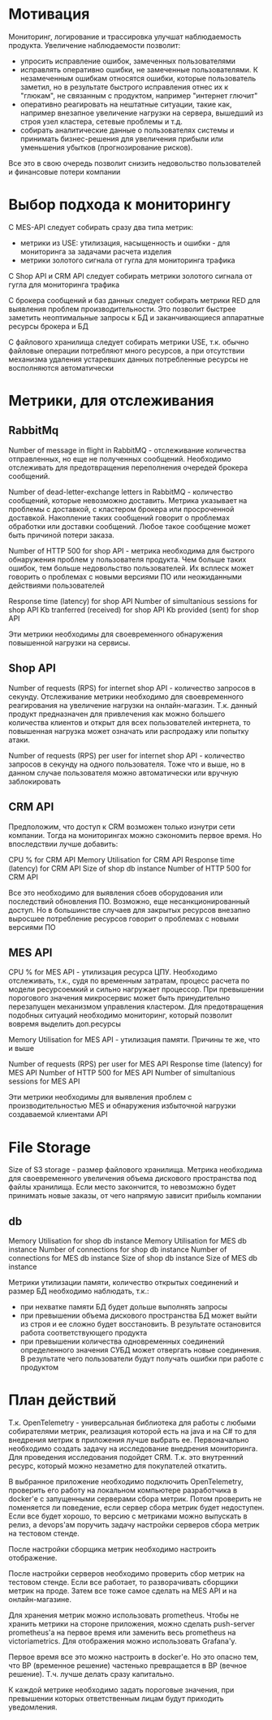 # Мотивация

Мониторинг, логирование и трассировка улучшат наблюдаемость продукта.
Увеличение наблюдаемости позволит:
- упросить исправление ошибок, замеченных пользователями
- исправлять оперативно ошибки, не замеченные пользователями. К незамеченным ошибкам относятся ошибки, которые пользователь заметил, но в результате быстрого исправления отнес их к "глюкам", не связанным с продуктом, например "интернет глючит"
- оперативно реагировать на нештатные ситуации, такие как, например внезапное увеличение нагрузки на сервера, вышедший из строя узел кластера, сетевые проблемы и т.д.
- собирать аналитические данные о пользователях системы и принимать бизнес-решения для увеличения прибыли или уменьшения убытков (прогнозирование рисков).

Все это в свою очередь позволит снизить недовольство пользователей и финансовые потери компании

# Выбор подхода к мониторингу

С MES-API следует собирать сразу два типа метрик:
- метрики из USE: утилизация, насыщенность и ошибки - для мониторинга за задачами расчета изделия
- метрики золотого сигнала от гугла для мониторинга трафика

С Shop API и CRM API следует собирать метрики золотого сигнала от гугла для мониторинга трафика

С брокера сообщений и баз данных следует собирать метрики RED для выявления проблем производительности. Это позволит быстрее заметить неоптимальные запросы к БД и заканчивающиеся аппаратные ресурсы брокера и БД

С файлового хранилища следует собирать метрики USE, т.к. обычно файловые операции потребляют много ресурсов, а при отсутствии механизма удаления устаревших данных потребленные ресурсы не восполняются автоматически

# Метрики, для отслеживания

## RabbitMq

Number of message in flight in RabbitMQ - отслеживание количества отправленных, но еще не полученных сообщений. Необходимо отслеживать для предотвращения переполнения очередей брокера сообщений.

Number of dead-letter-exchange letters in RabbitMQ - количество сообщений, которые невозможно доставить. Метрика указывает на проблемы с доставкой, с кластером брокера или просроченной доставкой. Накопление таких сообщений говорит о проблемах обработки или доставки сообщений. Любое такое сообщение может быть причиной потери заказа.

Number of HTTP 500 for shop API - метрика необходима для быстрого обнаружения проблем у пользователя продукта. Чем больше таких ошибок, тем больше недовольство пользователей. Их всплеск может говорить о проблемах с новыми версиями ПО или неожиданными действиями пользователей

Response time (latency) for shop API
Number of simultanious sessions for shop API
Kb tranferred (received) for shop API
Kb provided (sent) for shop API

Эти метрики необходимы для своевременного обнаружения повышенной нагрузки на сервисы.

## Shop API

Number of requests (RPS) for internet shop API - количество запросов в секунду. Отслеживание метрики необходимо для своевременного реагирования на увеличение нагрузки на онлайн-магазин. Т.к. данный продукт предназначен для привлечения как можно большего количества клиентов и открыт для всех пользователей интернета, то повышенная нагрузка может означать или распродажу или попытку атаки.

Number of requests (RPS) per user for internet shop API - количество запросов в секунду на одного пользователя. Тоже что и выше, но в данном случае пользователя можно автоматически или вручную заблокировать

## CRM API

Предположим, что доступ к CRM возможен только изнутри сети компании. Тогда на мониторингах можно сэкономить первое время. Но впоследствии лучше добавить:

CPU % for CRM API
Memory Utilisation for CRM API
Response time (latency) for CRM API
Size of shop db instance
Number of HTTP 500 for CRM API

Все это необходимо для выявления сбоев оборудования или последствий обновления ПО.
Возможно, еще несанкционированный доступ. Но в большинстве случаев для закрытых ресурсов внезапно выросшее потребление ресурсов говорит о проблемах с новыми версиями ПО

## MES API

CPU % for MES API - утилизация ресурса ЦПУ. Необходимо отслеживать, т.к., судя по временным затратам, процесс расчета по модели ресурсоемкий и сильно нагружает процессор. При превышении порогового значения микросервис может быть принудительно перезапущен механизмом управления кластером. Для предотвращения подобных ситуаций необходимо мониторинг, который позволит вовремя выделить доп.ресурсы

Memory Utilisation for MES API - утилизация памяти. Причины те же, что и выше

Number of requests (RPS) per user for MES API
Response time (latency) for MES API
Number of HTTP 500 for MES API
Number of simultanious sessions for MES API

Эти метрики необходимы для выявления проблем с производительностью MES и обнаружения избыточной нагрузки создаваемой клиентами API

# File Storage

Size of S3 storage - размер файлового хранилища. Метрика необходима для своевременного увеличения объема дискового пространства под файлы хранилища. Если место закончится, то невозможно будет принимать новые заказы, от чего напрямую зависит прибыль компании

## db 

Memory Utilisation for shop db instance
Memory Utilisation for MES db instance
Number of connections for shop db instance
Number of connections for MES db instance
Size of shop db instance
Size of MES db instance

Метрики утилизации памяти, количество открытых соединений и размер БД необходимо наблюдать, т.к.:
- при нехватке памяти БД будет дольше выполнять запросы
- при превышении объема дискового пространства БД может выйти из строя и ее сложно будет восстановить. В результате остановится работа соответствующего продукта
- при превышении количества одновременных соединений определенного значения СУБД может отвергать новые соединения. В результате чего пользователи будут получать ошибки при работе с продуктом

# План действий

Т.к. OpenTelemetry - универсальная библиотека для работы с любыми собирателями метрик, реализация которой есть на java и на C# то для внедрения метрик в приложения лучше выбрать ее.
Первоначально необходимо создать задачу на исследование внедрения мониторинга. Для проведения исследования подойдет CRM. Т.к. это внутренний ресурс, который можно незаметно для покупателей откатить.

В выбранное приложение необходимо подключить OpenTelemetry, проверить его работу на локальном компьютере разработчика в docker'е с запущенными серверами сбора метрик. Потом проверить не поменяется ли поведение, если сервер сбора метрик будет недоступен. Если все будет хорошо, то версию с метриками можно выпускать в релиз, а devops'ам поручить задачу настройки серверов сбора метрик на тестовом стенде.

После настройки сборщика метрик необходимо настроить отображение.

После настройки серверов необходимо проверить сбор метрик на тестовом стенде. Если все работает, то разворачивать сборщики метрик на проде. Затем все тоже самое сделать на MES API и на онлайн-магазине.

Для хранения метрик можно использовать prometheus. Чтобы не хранить метрики на стороне приложения, можно сделать push-server prometheus'а на первое время или заменить весь prometheus на victoriametrics. Для отображения можно использовать Grafana'у.

Первое время все это можно настроить в docker'е. Но это опасно тем, что ВР (временное решение) частенько превращается в ВР (вечное решение). Т.ч. лучше делать сразу капитально.

К каждой метрике необходимо задать пороговые значения, при превышении которых ответственным лицам будут приходить уведомления.


